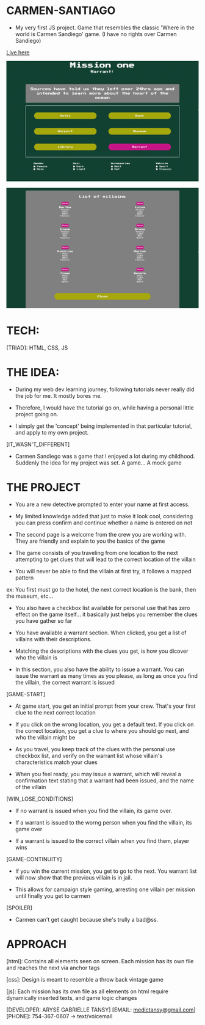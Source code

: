 # CARMEN-SANTIAGO

- My very first JS project. Game that resembles the classic 'Where in the world is Carmen Sandiego' game. (I have no rights over Carmen Sandiego)

[Live here](https://carmen-santiago.netlify.app/)

![Image of gameplay](game.png)

![Image of warrant list options](villain.png)

# TECH:

[TRIAD]: HTML, CSS, JS

# THE IDEA:

- During my web dev learning journey, following tutorials never really did the job for me. It mostly bores me.

- Therefore, I would have the tutorial go on, while having a personal little project going on.

- I simply get the 'concept' being implemented in that particular tutorial, and apply to my own project.

[IT_WASN'T_DIFFERENT]

- Carmen Sandiego was a game that I enjoyed a lot during my childhood. Suddenly the idea for my project was set. A game... A mock game

# THE PROJECT

- You are a new detective prompted to enter your name at first access.

- My limited knowledge added that just to make it look cool, considering you can press confirm and continue whether a name is entered on not

- The second page is a welcome from the crew you are working with. They are friendly and explain to you the basics of the game

- The game consists of you traveling from one location to the next attempting to get clues that will lead to the correct location of the villain

- You will never be able to find the villain at first try, it follows a mapped pattern

ex: You first must go to the hotel, the next correct location is the bank, then the museum, etc...

- You also have a checkbox list available for personal use that has zero effect on the game itself... it basically just helps you remember the clues you have gather so far

- You have available a warrant section. When clicked, you get a list of villains with their descriptions.

- Matching the descriptions with the clues you get, is how you dicover who the villain is

- In this section, you also have the ability to issue a warrant. You can issue the warrant as many times as you please, as long as once you find the villain, the correct warrant is issued

[GAME-START]

- At game start, you get an initial prompt from your crew. That's your first clue to the next correct location

- If you click on the wrong location, you get a default text. If you click on the correct location, you get a clue to where you should go next, and who the villain might be

- As you travel, you keep track of the clues with the personal use checkbox list, and verify on the warrant list whose villain's characteristics match your clues

- When you feel ready, you may issue a warrant, which will reveal a confirmation text stating that a warrant had been issued, and the name of the villain

[WIN_LOSE_CONDITIONS]

- If no warrant is issued when you find the villain, its game over.

- If a warrant is issued to the worng person when you find the villain, its game over

- If a warrant is issued to the correct villain when you find them, player wins

[GAME-CONTINUITY]

- If you win the current mission, you get to go to the next. You warrant list will now show that the previous villain is in jail.

- This allows for campaign style gaming, arresting one villain per mission until finally you get to carmen

[SPOILER]

- Carmen can't get caught because she's trully a bad@ss.

# APPROACH

[html]: Contains all elements seen on screen. Each mission has its own file and reaches the next via anchor tags

[css]: Design is meant to resemble a throw back vintage game

[js]: Each mission has its own file as all elements on html require dynamically inserted texts, and game logic changes

[DEVELOPER: ARYSE GABRIELLE TANSY]
[EMAIL: medictansy@gmail.com]
[PHONE]: 754-367-0607 -> text/voicemail
